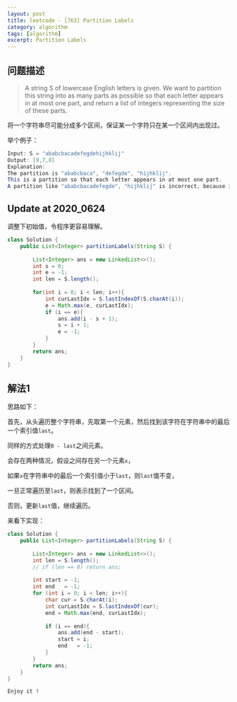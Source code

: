 ```yaml
---
layout: post
title: leetcode - [763] Partition Labels
category: algorithm
tags: [algorithm]
excerpt: Partition Labels
---
```


## 问题描述  

> A string S of lowercase English letters is given. We want to partition this string into as many parts as possible so that each letter appears in at most one part, and return a list of integers representing the size of these parts.  

将一个字符串尽可能分成多个区间，保证某一个字符只在某一个区间内出现过。  

举个例子：  

``` java
Input: S = "ababcbacadefegdehijhklij"
Output: [9,7,8]
Explanation:
The partition is "ababcbaca", "defegde", "hijhklij".
This is a partition so that each letter appears in at most one part.
A partition like "ababcbacadefegde", "hijhklij" is incorrect, because it splits S into less parts.
```

## Update at 2020_0624  

调整下初始值，令程序更容易理解。  

``` java
class Solution {
    public List<Integer> partitionLabels(String S) {
        
        List<Integer> ans = new LinkedList<>();
        int s = 0;
        int e = -1;
        int len = S.length();
        
        for(int i = 0; i < len; i++){
            int curLastIdx = S.lastIndexOf(S.charAt(i));
            e = Math.max(e, curLastIdx);
            if (i == e){
                ans.add(i - s + 1);
                s = i + 1;
                e = -1;
            }
        }
        return ans;
    }
}
```

## 解法1  

思路如下：  

首先，从头遍历整个字符串，先取第一个元素，然后找到该字符在字符串中的最后一个索引值`last`。  

同样的方式处理`0 - last`之间元素。  

会存在两种情况，假设之间存在另一个元素`x`，  

如果`x`在字符串中的最后一个索引值小于`last`，则`last`值不变，  

一旦正常遍历至`last`，则表示找到了一个区间。  

否则，更新`last`值，继续遍历。   


来看下实现：  


``` java
class Solution {
    public List<Integer> partitionLabels(String S) {
        
        List<Integer> ans = new LinkedList<>();
        int len = S.length();
        // if (len == 0) return ans;
        
        int start = -1;
        int end   = -1;
        for (int i = 0; i < len; i++){
            char cur = S.charAt(i);
            int curLastIdx = S.lastIndexOf(cur);
            end = Math.max(end, curLastIdx);
            
            if (i == end){
                ans.add(end - start);
                start = i;
                end   = -1;
            }
        }
        return ans;
    }
}
```

`Enjoy it ! `